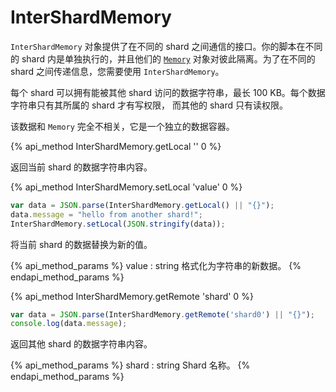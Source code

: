 # InterShardMemory

`InterShardMemory` 对象提供了在不同的 shard 之间通信的接口。你的脚本在不同的 shard 内是单独执行的，并且他们的 [`Memory`](#Memory) 对象对彼此隔离。为了在不同的 shard 之间传递信息，您需要使用 `InterShardMemory`。

每个 shard 可以拥有能被其他 shard 访问的数据字符串，最长 100 KB。每个数据字符串只有其所属的 shard 才有写权限，
而其他的 shard 只有读权限。

该数据和 `Memory` 完全不相关，它是一个独立的数据容器。     

{% api_method InterShardMemory.getLocal '' 0 %}

返回当前 shard 的数据字符串内容。

{% api_method InterShardMemory.setLocal 'value' 0 %}

```javascript
var data = JSON.parse(InterShardMemory.getLocal() || "{}");
data.message = "hello from another shard!";
InterShardMemory.setLocal(JSON.stringify(data));
```

将当前 shard 的数据替换为新的值。

{% api_method_params %}
value : string
格式化为字符串的新数据。
{% endapi_method_params %}


{% api_method InterShardMemory.getRemote 'shard' 0 %}

```javascript
var data = JSON.parse(InterShardMemory.getRemote('shard0') || "{}");
console.log(data.message);
```

返回其他 shard 的数据字符串内容。

{% api_method_params %}
shard : string
Shard 名称。
{% endapi_method_params %}
